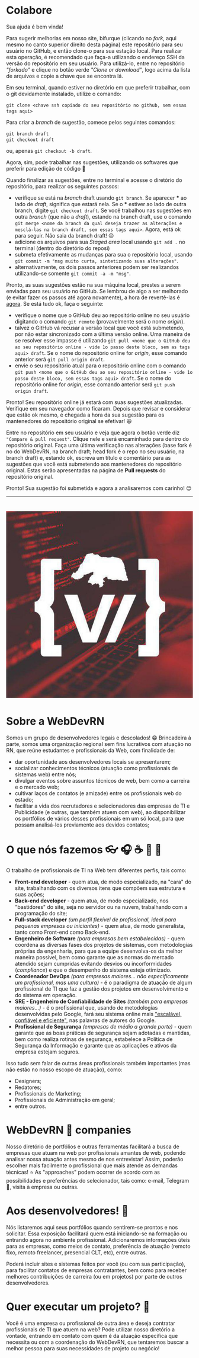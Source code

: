 # Colabore
Sua ajuda é bem vinda!

Para sugerir melhorias em nosso site, bifurque (clicando no _fork_, aqui mesmo no canto superior direito desta página) este repositório para seu usuário no GitHub, e então clone-o para sua estação local. Para realizar esta operação, é recomendado que faça-a utilizando o endereço SSH da versão do repositório em seu usuário. Para utilizá-lo, entre no repositório _"forkado"_ e clique no botão verde _"Clone or download"_, logo acima da lista de arquivos e copie a chave que se encontra lá.

Em seu terminal, quando estiver no diretório em que preferir trabalhar, com o git devidamente instalado, utilize o comando:
```
git clone <chave ssh copiado do seu repositório no github, sem essas tags aqui>
```

Para criar a _branch_ de sugestão, comece pelos seguintes comandos:
```
git branch draft
git checkout draft
```
ou, apenas `git checkout -b draft`.

Agora, sim, pode trabalhar nas sugestões, utilizando os softwares que preferir para edição de código :yellow_heart:

Quando finalizar as sugestões, entre no terminal e acesse o diretório do repositório, para realizar os seguintes passos:
  * verifique se está na _branch_ draft usando `git branch`. Se aparecer __*__ ao lado de _draft_, significa que estará nela. Se o __*__ estiver ao lado de outra branch, digite `git checkout draft`. Se você trabalhou nas sugestões em outra _branch_ (que não a _draft_), estando na branch draft, use o comando `git merge <nome da branch da qual deseja trazer as alterações e mesclá-las na branch draft, sem essas tags aqui>`. Agora, está ok para seguir. Não saia da branch draft! :wink:
  * adicione os arquivos para sua _Staged area_ local usando `git add .` no terminal (dentro do diretório do reposi)
  * submeta efetivamente as mudanças para sua o repositório local, usando `git commit -m "msg muito curta, sintetizando suas alterações"`.
  * alternativamente, os dois passos anteriores podem ser realizandos utilizando-se somente `git commit -a -m "msg"`.

Pronto, as suas sugestões estão na sua máquina local, prestes a serem enviadas para seu usuário no GitHub. Se lembrou de algo a ser melhorado (e evitar fazer os passos até agora novamente), a hora de revertê-las é [agora](https://brorlandi.github.io/git-desfazendo-commits "Artigo explicativo sobre essa operação"). Se está tudo ok, faça o seguinte:
  * verifique o nome que o GitHub deu ao repositório online no seu usuário digitando o comando `git remote` (provavelmente será o nome _origin_).
  * talvez o GitHub vá recusar a versão local que você está submetendo, por não estar sincronizado com a última versão online. Uma maneira de se resolver esse impasse é utilizando `git pull <nome que o GitHub deu ao seu repositório online - vide 1o passo deste bloco, sem as tags aqui> draft`. Se o nome do repositório online for _origin_, esse comando anterior será `git pull origin draft`.
  * envie o seu repositório atual para o repositório online com o comando `git push <nome que o GitHub deu ao seu repositório online - vide 1o passo deste bloco, sem essas tags aqui> draft`. Se o nome do repositório online for _origin_, esse comando anterior será `git push origin draft`.

Pronto! Seu repositório online já estará com suas sugestões atualizadas. Verifique em seu navegador como ficaram. Depois que revisar e considerar que estão ok mesmo, é chegada a hora da sua sugestão para os mantenedores do repositório original se efetivar! :smiley:

Entre no repositório em seu usuário e veja que agora o botão verde diz `"Compare & pull request"`. Clique nele e será encaminhado para dentro do repositório original. Faça uma última verificação nas alterações (base fork é no do WebDevRN, na branch draft; head fork é o repo no seu usuário, na branch draft) e, estando ok, escreva um título e comentário para as sugestões que você está submetendo aos mantenedores do repositório original. Estas serão apresentadas na página de **Pull requests** do repositório original.

Pronto! Sua sugestão foi submetida e agora a analisaremos com carinho! :blush:
* * *
<h1 align="center">
  <a href="https://WebDevRN.github.io/" title="Site do WebDevRN">
    <img src="https://raw.githubusercontent.com/WebDevRN/WebDevRN.github.io/master/assets/logo.jpeg" alt="Logotipo da comunidade WebDevRN" width="600">
  </a>
</h1>

# Sobre a WebDevRN
Somos um grupo de desenvolvedores legais e descolados! :grin:
Brincadeira à parte, somos uma organização regional sem fins lucrativos com atuação no RN, que reúne estudantes e profissionais da Web, com finalidade de:
* dar oportunidade aos desenvolvedores locais se apresentarem;
* socializar conhecimentos técnicos (atuação como profissionais de sistemas web) entre nós;
* divulgar eventos sobre assuntos técnicos de web, bem como a carreira e o mercado web;
* cultivar laços de contatos (e amizade) entre os profissionais web do estado;
* facilitar a vida dos recrutadores e selecionadores das empresas de TI e Publicidade (e outras, que também atuem com web), ao disponibilizar os portfólios de vários desses profissionais em um só local, para que possam analisá-los previamente aos devidos contatos;

# O que nós fazemos :eyeglasses: :headphones: :coffee: :pizza: :beer:
O trabalho de profissionais de TI na Web tem diferentes perfis, tais como:
  - **Front-end developer** - quem atua, de modo especializado, na "cara" do site, trabalhando com os diversos itens que compõem sua estrutura e suas ações;
  - **Back-end developer** - quem atua, de modo especializado, nos "bastidores" do site, seja no servidor ou na nuvem, trabalhando com a programação do site;
  - **Full-stack developer** _(um perfil flexível de profissional, ideal para pequenas empresas ou iniciantes)_ - quem atua, de modo generalista, tanto como Front-end como Back-end.
  - **Engenheiro de Software** _(para empresas bem estabelecidas)_ - quem coordena as diversas fases dos projetos de sistemas, com metodologias próprias da engenharia, para que a equipe desenvolva-os da melhor maneira possível, bem como garante que as normas do mercado atendido sejam cumpridas evitando desvios ou incorformidades (_compliance_) e que o desempenho do sistema esteja otimizado.
  - **Coordenador DevOps** _(para empresas maiores... não especificamente um profissional, mas uma cultura)_ - é o paradigma de atuação de algum profissional de TI que faz a gestão dos projetos em desenvolvimento e do sistema em operação.
  - **SRE - Engenheiro de Confiabilidade de Sites** _(também para empresas maiores...)_ - é o profissional que, usando de metodologias desenvolvidas pelo Google, fará seu sistema online mais ["escalável, confiável e eficiente"](https://novatec.com.br/livros/reliability-engineering/ "Livro do Google sobre SRE"), nas palavras de autores do Google.
  - **Profissional de Segurança** _(empresas de médio a grande porte)_ - quem garante que as boas práticas de segurança sejam adotadas e mantidas, bem como realiza rotinas de segurança, estabelece a Política de Segurança da Informação e garante que as aplicações e ativos da empresa estejam seguros.

Isso tudo sem falar de outras áreas profissionais também importantes (mas não estão no nosso escopo de atuação), como:
* Designers;
* Redatores;
* Profissionais de Marketing;
* Profissionais de Administração em geral;
* entre outros.

# WebDevRN :green_heart: companies
Nosso diretório de portfólios e outras ferramentas facilitará a busca de empresas que atuam na web por profissionais amantes de web, podendo analisar nossa atuação antes mesmo de nos entrevistar!
Assim, poderão escolher mais facilmente o profissional que mais atende as demandas técnicas! :star:
As "approaches" podem ocorrer de acordo com as possibilidades e preferências do selecionador, tais como: e-mail, Telegram :blue_heart:, visita à empresa ou outras.

# Aos desenvolvedores! :metal:
Nós listaremos aqui seus portfólios quando sentirem-se prontos e nos solicitar. Essa exposição facilitará quem está iniciando-se na formação ou entrando agora no ambiente profissional. Adicionaremos informações úteis para as empresas, como meios de contato, preferência de atuação (remoto fixo, remoto freelancer, presencial CLT, etc), entre outras.

Poderá incluir sites e sistemas feitos por você (ou com sua participação), para facilitar contatos de empresas contratantes, bem como para receber melhores contribuições de carreira (ou em projetos) por parte de outros desenvolvedores.

# Quer executar um projeto? :tophat:
Você é uma empresa ou profissional de outra área e deseja contratar profissionais de TI que atuem na web?
Pode utilizar nosso diretório a vontade, entrando em contato com quem é da atuação específica que necessita ou com a coordenação do WebDevRN, que tentaremos buscar a melhor pessoa para suas necessidades de projeto ou negócio!
